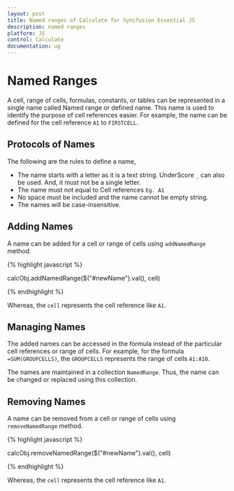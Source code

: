 ```yaml
---
layout: post
title: Named ranges of Calculate for Syncfusion Essential JS
description: named ranges
platform: JS
control: Calculate
documentation: ug
---
```


# Named Ranges

A cell, range of cells, formulas, constants, or tables can be represented in a single name called Named range or defined name. This name is used to identify the purpose of cell references easier. For example, the name can be defined for the cell reference `A1` to `FIRSTCELL`.

## Protocols of Names

  The following are the rules to define a name,

  * The name starts with a letter as it is a text string. UnderScore `_` can also be used. And, it must not be a single letter.
  * The name must not equal to Cell references `Eg. A1`
  * No space must be included and the name cannot be empty string.
  * The names will be case-insensitive.
  
## Adding Names

A name can be added for a cell or range of cells using `addNamedRange` method. 

{% highlight javascript %}

calcObj.addNamedRange($("#newName").val(), cell)

{% endhighlight %}



Whereas, the `cell` represents the cell reference like `A1`.

## Managing Names

The added names can be accessed in the formula instead of the particular cell references or range of cells. For example, for the formula `=SUM(GROUPCELLS)`, the `GROUPCELLS` represents the range of cells `A1:A10`.



The names are maintained in a collection `NamedRange`. Thus, the name can be changed or replaced using this collection.



## Removing Names

A name can be removed from a cell or range of cells using `removeNamedRange` method. 

{% highlight javascript %}

calcObj.removeNamedRange($("#newName").val(), cell)

{% endhighlight %}



Whereas, the `cell` represents the cell reference like `A1`.

